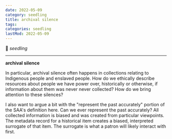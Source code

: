 ```yaml
---
date: 2022-05-09
category: seedling
title: archival silence
tags:
categories: seedling
lastMod: 2022-05-09
---
```

🌱 *seedling*

-----

**archival silence**
[^1]: [[@archival silence]] https://dictionary.archivists.org/entry/archival-silence.html

In particular, archival silence often happens in collections relating to Indigenous people and enslaved people.
How do we ethically describe resources about people we have power over, historically or otherwise, if information about them was never never collected? How do we bring attention to these silences?

I also want to argue a bit with the "represent the past accurately" portion of the SAA's definition here. Can we ever represent the past accurately? All collected information is biased and was created from particular viewpoints. The metadata record for a historical item creates a biased, interpreted surrogate of that item. The surrogate is what a patron will likely interact with first.
